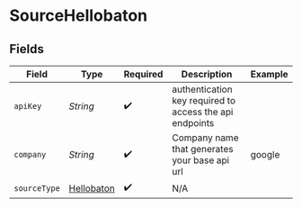 # SourceHellobaton


## Fields

| Field                                                   | Type                                                    | Required                                                | Description                                             | Example                                                 |
| ------------------------------------------------------- | ------------------------------------------------------- | ------------------------------------------------------- | ------------------------------------------------------- | ------------------------------------------------------- |
| `apiKey`                                                | *String*                                                | :heavy_check_mark:                                      | authentication key required to access the api endpoints |                                                         |
| `company`                                               | *String*                                                | :heavy_check_mark:                                      | Company name that generates your base api url           | google                                                  |
| `sourceType`                                            | [Hellobaton](../../models/shared/Hellobaton.md)         | :heavy_check_mark:                                      | N/A                                                     |                                                         |